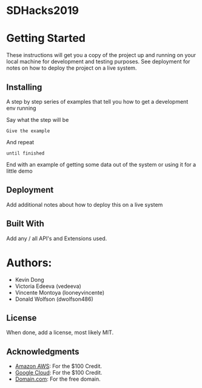 # SDHacks2019


# Getting Started 
These instructions will get you a copy of the project up and running on your local machine for development and testing purposes. See deployment for notes on how to deploy the project on a live system.
  
## Installing
A step by step series of examples that tell you how to get a development env running

Say what the step will be

```
Give the example
```

And repeat

```
until finished
```

End with an example of getting some data out of the system or using it for a little demo

## Deployment
Add additional notes about how to deploy this on a live system

## Built With
Add any / all API's and Extensions used.

# Authors:
- Kevin Dong
- Victoria Edeeva (vedeeva)
- Vincente Montoya (looneyvincente)
- Donald Wolfson (dwolfson486)

## License
When done, add a license, most likely MIT.

## Acknowledgments
- [Amazon AWS](aws.amazon.com/awscredits): For the $100 Credit.
- [Google Cloud](hackp.ac/learncloud): For the $100 Credit.
- [Domain.com](hackp.ac/domains): For the free domain.
